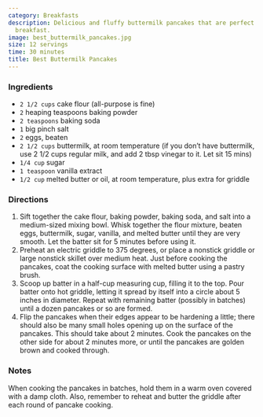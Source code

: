 ```yaml
---
category: Breakfasts
description: Delicious and fluffy buttermilk pancakes that are perfect for a weekend
  breakfast.
image: best_buttermilk_pancakes.jpg
size: 12 servings
time: 30 minutes
title: Best Buttermilk Pancakes
---
```

### Ingredients

* `2 1/2 cups` cake flour (all-purpose is fine)
* `2` heaping teaspoons baking powder
* `2 teaspoons` baking soda
* `1` big pinch salt
* `2` eggs, beaten
* `2 1/2 cups` buttermilk, at room temperature (if you don’t have buttermilk, use 2 1/2 cups regular milk, and add 2 tbsp vinegar to it. Let sit 15 mins)
* `1/4 cup` sugar
* `1 teaspoon` vanilla extract
* `1/2 cup` melted butter or oil, at room temperature, plus extra for griddle

### Directions

1. Sift together the cake flour, baking powder, baking soda, and salt into a medium-sized mixing bowl. Whisk together the flour mixture, beaten eggs, buttermilk, sugar, vanilla, and melted butter until they are very smooth. Let the batter sit for 5 minutes before using it.
2. Preheat an electric griddle to 375 degrees, or place a nonstick griddle or large nonstick skillet over medium heat. Just before cooking the pancakes, coat the cooking surface with melted butter using a pastry brush.
3. Scoop up batter in a half-cup measuring cup, filling it to the top. Pour batter onto hot griddle, letting it spread by itself into a circle about 5 inches in diameter. Repeat with remaining batter (possibly in batches) until a dozen pancakes or so are formed.
4. Flip the pancakes when their edges appear to be hardening a little; there should also be many small holes opening up on the surface of the pancakes. This should take about 2 minutes. Cook the pancakes on the other side for about 2 minutes more, or until the pancakes are golden brown and cooked through.

### Notes

When cooking the pancakes in batches, hold them in a warm oven covered with a damp cloth. Also, remember to reheat and butter the griddle after each round of pancake cooking.